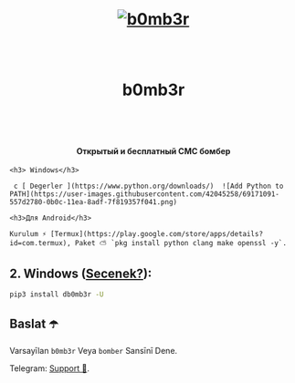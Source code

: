 ﻿<h1 align="center">

  <br>

  <a href="https://github.com/dmitrijkotov/b0mb3r"><img src="https://emojipedia-us.s3.dualstack.us-west-1.amazonaws.com/thumbs/120/apple/237/bomb_1f4a3.png" alt="b0mb3r"></a>

  <br>

  b0mb3r

  <br>

</h1>



<h4 align="center">Открытый и бесплатный СМС бомбер</h4>

 
    <h3> Windows</h3>
 
     с [ Degerler ](https://www.python.org/downloads/)  ![Add Python to PATH](https://user-images.githubusercontent.com/42045258/69171091-557d2780-0b0c-11ea-8adf-7f819357f041.png)
 
    <h3>Для Android</h3>
 
    Kurulum ⚡️ [Termux](https://play.google.com/store/apps/details?id=com.termux), Paket ⛅️ `pkg install python clang make openssl -y`.
 
   ## 2. Windows ([Secenek?](http://comp-profi.com/kak-vyzvat-komandnuyu-stroku-ili-konsol-windows/)):
 
```sh
pip3 install db0mb3r -U
```
 
## Baslat ☂️
 
Varsayīlan `b0mb3r` Veya `bomber` Sansīnī Dene.
 

Telegram: [Support 💎](https://t.me/ParisBear).


